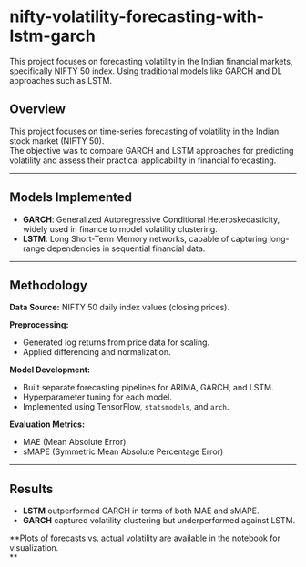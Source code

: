 # nifty-volatility-forecasting-with-lstm-garch
This project focuses on forecasting volatility in the Indian financial markets, specifically NIFTY 50 index. Using traditional models like GARCH and DL approaches such as LSTM. 

## Overview
This project focuses on time-series forecasting of volatility in the Indian stock market (NIFTY 50).  
The objective was to compare GARCH and LSTM approaches for predicting volatility and assess their practical applicability in financial forecasting.

---

## Models Implemented
- **GARCH**: Generalized Autoregressive Conditional Heteroskedasticity, widely used in finance to model volatility clustering.  
- **LSTM**: Long Short-Term Memory networks, capable of capturing long-range dependencies in sequential financial data.  

---

## Methodology
**Data Source:** NIFTY 50 daily index values (closing prices).  

**Preprocessing:**
- Generated log returns from price data for scaling. 
- Applied differencing and normalization.  

**Model Development:**
- Built separate forecasting pipelines for ARIMA, GARCH, and LSTM.  
- Hyperparameter tuning for each model.  
- Implemented using TensorFlow, `statsmodels`, and `arch`.  

**Evaluation Metrics:**
- MAE (Mean Absolute Error)  
- sMAPE (Symmetric Mean Absolute Percentage Error)  

---

## Results
- **LSTM** outperformed GARCH in terms of both MAE and sMAPE.   
- **GARCH** captured volatility clustering but underperformed against LSTM.  

**Plots of forecasts vs. actual volatility are available in the notebook for visualization.  
**
